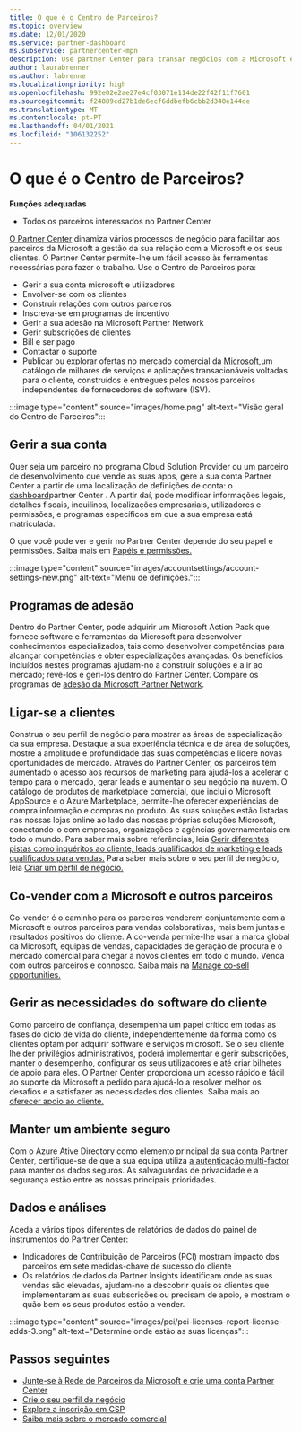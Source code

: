 ```yaml
---
title: O que é o Centro de Parceiros?
ms.topic: overview
ms.date: 12/01/2020
ms.service: partner-dashboard
ms.subservice: partnercenter-mpn
description: Use partner Center para transar negócios com a Microsoft e os seus clientes
author: laurabrenner
ms.author: labrenne
ms.localizationpriority: high
ms.openlocfilehash: 992e02e2ae27e4cf03071e114de22f42f11f7601
ms.sourcegitcommit: f24089cd27b1de6ecf6ddbefb6cbb2d340e144de
ms.translationtype: MT
ms.contentlocale: pt-PT
ms.lasthandoff: 04/01/2021
ms.locfileid: "106132252"
---
```

# <a name="what-is-partner-center"></a>O que é o Centro de Parceiros?

**Funções adequadas**

- Todos os parceiros interessados no Partner Center

[O Partner Center](https://partner.microsoft.com/dashboard/home) dinamiza vários processos de negócio para facilitar aos parceiros da Microsoft a gestão da sua relação com a Microsoft e os seus clientes. O Partner Center permite-lhe um fácil acesso às ferramentas necessárias para fazer o trabalho. Use o Centro de Parceiros para:

- Gerir a sua conta microsoft e utilizadores
- Envolver-se com os clientes
- Construir relações com outros parceiros
- Inscreva-se em programas de incentivo
- Gerir a sua adesão na Microsoft Partner Network
- Gerir subscrições de clientes
- Bill e ser pago
- Contactar o suporte
- Publicar ou explorar ofertas no mercado comercial da [Microsoft,](/azure/marketplace)um catálogo de milhares de serviços e aplicações transacionáveis voltadas para o cliente, construídos e entregues pelos nossos parceiros independentes de fornecedores de software (ISV).

:::image type="content" source="images/home.png" alt-text="Visão geral do Centro de Parceiros":::

## <a name="manage-your-account"></a>Gerir a sua conta

Quer seja um parceiro no programa Cloud Solution Provider ou um parceiro de desenvolvimento que vende as suas apps, gere a sua conta Partner Center a partir de uma localização de definições de conta: o [dashboard](https://partner.microsoft.com/dashboard/home)partner Center . A partir daí, pode modificar informações legais, detalhes fiscais, inquilinos, localizações empresariais, utilizadores e permissões, e programas específicos em que a sua empresa está matriculada.

O que você pode ver e gerir no Partner Center depende do seu papel e permissões. Saiba mais em [Papéis e permissões.](permissions-overview.md)

:::image type="content" source="images/accountsettings/account-settings-new.png" alt-text="Menu de definições.":::

## <a name="membership-programs"></a>Programas de adesão

Dentro do Partner Center, pode adquirir um Microsoft Action Pack que fornece software e ferramentas da Microsoft para desenvolver conhecimentos especializados, tais como desenvolver competências para alcançar competências e obter especializações avançadas. Os benefícios incluídos nestes programas ajudam-no a construir soluções e a ir ao mercado; revê-los e geri-los dentro do Partner Center. Compare os programas de [adesão da Microsoft Partner Network](https://partner.microsoft.com/membership/compare-offers).

## <a name="connect-with-customers"></a>Ligar-se a clientes

Construa o seu perfil de negócio para mostrar as áreas de especialização da sua empresa. Destaque a sua experiência técnica e de área de soluções, mostre a amplitude e profundidade das suas competências e lidere novas oportunidades de mercado. Através do Partner Center, os parceiros têm aumentado o acesso aos recursos de marketing para ajudá-los a acelerar o tempo para o mercado, gerar leads e aumentar o seu negócio na nuvem. O catálogo de produtos de marketplace comercial, que inclui o Microsoft AppSource e o Azure Marketplace, permite-lhe oferecer experiências de compra informação e compras no produto. As suas soluções estão listadas nas nossas lojas online ao lado das nossas próprias soluções Microsoft, conectando-o com empresas, organizações e agências governamentais em todo o mundo. Para saber mais sobre referências, leia [Gerir diferentes pistas como inquéritos ao cliente, leads qualificados de marketing e leads qualificados para vendas.](manage-leads.md) Para saber mais sobre o seu perfil de negócio, leia [Criar um perfil de negócio.](create-a-marketing-profile.md)

## <a name="co-sell-with-microsoft-and-other-partners"></a>Co-vender com a Microsoft e outros parceiros

Co-vender é o caminho para os parceiros venderem conjuntamente com a Microsoft e outros parceiros para vendas colaborativas, mais bem juntas e resultados positivos do cliente. A co-venda permite-lhe usar a marca global da Microsoft, equipas de vendas, capacidades de geração de procura e o mercado comercial para chegar a novos clientes em todo o mundo. Venda com outros parceiros e connosco. Saiba mais na [Manage co-sell opportunities.](manage-co-sell-opportunities.md)

## <a name="manage-customer-software-needs"></a>Gerir as necessidades do software do cliente

Como parceiro de confiança, desempenha um papel crítico em todas as fases do ciclo de vida do cliente, independentemente da forma como os clientes optam por adquirir software e serviços microsoft. Se o seu cliente lhe der privilégios administrativos, poderá implementar e gerir subscrições, manter o desempenho, configurar os seus utilizadores e até criar bilhetes de apoio para eles. O Partner Center proporciona um acesso rápido e fácil ao suporte da Microsoft a pedido para ajudá-lo a resolver melhor os desafios e a satisfazer as necessidades dos clientes. Saiba mais ao [oferecer apoio ao cliente.](customer-support.md)

## <a name="maintain-a-secure-environment"></a>Manter um ambiente seguro

Com o Azure Ative Directory como elemento principal da sua conta Partner Center, certifique-se de que a sua equipa utiliza [a autenticação multi-factor](partner-security-requirements-mandating-mfa.md) para manter os dados seguros. As salvaguardas de privacidade e a segurança estão entre as nossas principais prioridades.

## <a name="data-and-analytics"></a>Dados e análises

Aceda a vários tipos diferentes de relatórios de dados do painel de instrumentos do Partner Center:

- Indicadores de Contribuição de Parceiros (PCI) mostram impacto dos parceiros em sete medidas-chave de sucesso do cliente
- Os relatórios de dados da Partner Insights identificam onde as suas vendas são elevadas, ajudam-no a descobrir quais os clientes que implementaram as suas subscrições ou precisam de apoio, e mostram o quão bem os seus produtos estão a vender.

:::image type="content" source="images/pci/pci-licenses-report-license-adds-3.png" alt-text="Determine onde estão as suas licenças":::

## <a name="next-steps"></a>Passos seguintes

- [Junte-se à Rede de Parceiros da Microsoft e crie uma conta Partner Center](mpn-create-a-partner-center-account.md)
- [Crie o seu perfil de negócio](create-a-marketing-profile.md)
- [Explore a inscrição em CSP](csp-overview.md)
- [Saiba mais sobre o mercado comercial](csp-commercial-marketplace-overview.md)
